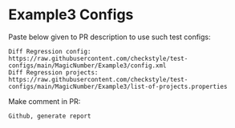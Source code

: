 # Example3 Configs
Paste below given to PR description to use such test configs:
```
Diff Regression config: https://raw.githubusercontent.com/checkstyle/test-configs/main/MagicNumber/Example3/config.xml
Diff Regression projects: https://raw.githubusercontent.com/checkstyle/test-configs/main/MagicNumber/Example3/list-of-projects.properties
```
Make comment in PR:
```
Github, generate report
```
